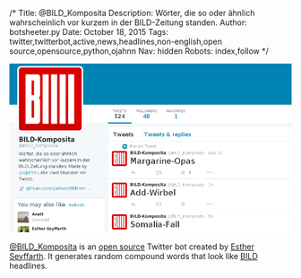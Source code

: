 /*
Title: @BILD_Komposita
Description: Wörter, die so oder ähnlich wahrscheinlich vor kurzem in der BILD-Zeitung standen.
Author: botsheeter.py
Date: October 18, 2015
Tags: twitter,twitterbot,active,news,headlines,non-english,open source,opensource,python,ojahnn
Nav: hidden
Robots: index,follow
*/

[![](/content/bots/twitterbots/images/BILD_Komposita.png)](https://twitter.com/BILD_Komposita)

[@BILD_Komposita](https://twitter.com/BILD_Komposita) is an [open source](https://github.com/ojahnn/BildKomposita) Twitter bot created by [Esther Seyffarth](https://twitter.com/ojahnn). It generates random compound words that look like [BILD](https://en.wikipedia.org/wiki/Bild) headlines.
